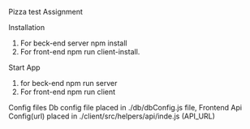 Pizza test Assignment

Installation
1.  For beck-end server  npm install
2. For front-end npm run client-install.

Start App
1. for beck-end npm run server
2. For front-end npm run client

Config files
Db config file placed in ./db/dbConfig.js file,
Frontend Api Config(url) placed in ./client/src/helpers/api/inde.js (API_URL)
